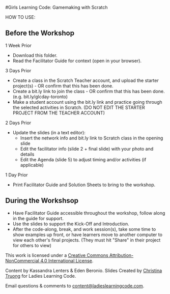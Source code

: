 #Girls Learning Code: Gamemaking with Scratch

HOW TO USE:
## Before the Workshop
1 Week Prior

* Download this folder.
* Read the Facilitator Guide for context (open in your browser).

3 Days Prior

* Create a class in the Scratch Teacher account, and upload the starter project(s) - OR confirm that this has been done.
* Create a bit.ly link to join the class - OR confirm that this has been done. (e.g. bit.ly/glcday-toronto)
* Make a student account using the bit.ly link and practice going through the selected activities in Scratch. (DO NOT EDIT THE STARTER PROJECT FROM THE TEACHER ACCOUNT)

2 Days Prior

* Update the slides (in a text editor): 
    * Insert the network info and bit.ly link to Scratch class in the opening slide
    * Edit the facilitator info (slide 2 + final slide) with your photo and details
    * Edit the Agenda (slide 5) to adjust timing and/or activities (if applicable)
    
1 Day Prior

* Print Facilitator Guide and Solution Sheets to bring to the workshop.

## During the Workshsop
* Have Facilitator Guide accessible throughout the workshop, follow along in the guide for support.
* Use the slides to support the Kick-Off and Introduction.
* After the code-along, break, and work session(s), take some time to show examples up front, or have learners move to another computer to view each other's final projects. (They must hit "Share" in their project for others to view)


This work is licensed under a <a rel="license" href="http://creativecommons.org/licenses/by-nc/4.0/">Creative Commons Attribution-NonCommercial 4.0 International License</a>.

Content by Kassandra Lenters & Eden Beronio. Slides Created by [Christina Truong](http://twitter.com/christinatruong) for Ladies Learning Code.

Email questions & comments to <content@ladieslearningcode.com>.
